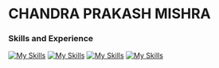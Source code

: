 # CHANDRA PRAKASH MISHRA
<!-- I am Chandra Prakash Mishra from Bhopal, I do the Designing and Development with flutter. Currently designing cross-platform Mobile App, UI, UX. -->
<!-- now i am moving toward working with the backend which is giving me a lot of enthusiasm to implement and paly around with the database. --->

<!--- 👋 Hi, I’m @akaChandu --->
<!-- - 👀 I’m interested in Java, MySql and Flutter. -->
<!-- - 🌱 I’m currently learning Database
- 📫 How to reach me chanduhprakash@gmail.com -->
<!-- 💞️ I’m looking to collaborate on ... --->

### Skills and Experience
[![My Skills](https://skillicons.dev/icons?i=java)](https://www.oracle.com/java/)
[![My Skills](https://skillicons.dev/icons?i=flutter)](https://flutter.dev)
[![My Skills](https://skillicons.dev/icons?i=mysql)](https://www.mysql.com/)
[![My Skills](https://skillicons.dev/icons?i=firebase)](https://firebase.google.com/)
<!-- [![My Skills](https://skillicons.dev/icons?i=vscode)](https://code.visualstudio.com/) -->
<!-- [![My Skills](https://skillicons.dev/icons?i=dynamodb)](https://www.mysql.com/) -->
        
        
<!-- ![GitHub stats](https://github-readme-stats.vercel.app/api?username=akaChandu&show_icons=true) -->


<!---
akaChandu/akaChandu is a ✨ special ✨ repository because its `README.md` (this file) appears on your GitHub profile.
You can click the Preview link to take a look at your changes.
--->
